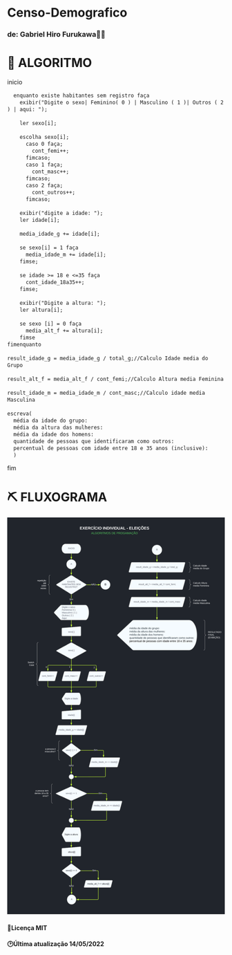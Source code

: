 # Censo-Demografico

### de: Gabriel Hiro Furukawa👨‍💻

# 📑 **ALGORITMO**

  inicio

      enquanto existe habitantes sem registro faça
        exibir("Digite o sexo| Feminino( 0 ) | Masculino ( 1 )| Outros ( 2 ) | aqui: ");

        ler sexo[i];

        escolha sexo[i];
          caso 0 faça;
            cont_femi++;
          fimcaso;
          caso 1 faça;
            cont_masc++;
          fimcaso;
          caso 2 faça;
            cont_outros++;
          fimcaso;

        exibir("digite a idade: ");
        ler idade[i];

        media_idade_g += idade[i];

        se sexo[i] = 1 faça
          media_idade_m += idade[i];
        fimse;

        se idade >= 18 e <=35 faça
          cont_idade_18a35++;
        fimse;

        exibir("Digite a altura: ");
        ler altura[i];

        se sexo [i] = 0 faça
          media_alt_f += altura[i];
        fimse
    fimenquanto

    result_idade_g = media_idade_g / total_g;//Calculo Idade media do Grupo

    result_alt_f = media_alt_f / cont_femi;//Calculo Altura media Feminina

    result_idade_m = media_idade_m / cont_masc;//Calculo idade media Masculina

    escreva( 	
      média da idade do grupo:
      média da altura das mulheres:
      média da idade dos homens:
      quantidade de pessoas que identificaram como outros:
      percentual de pessoas com idade entre 18 e 35 anos (inclusive):
      )
  fim
		
# ⛏ **FLUXOGRAMA**

![fluxograma](https://github.com/GabrielHiro/Censo-Demografico/blob/e002ab20feaafb2a1cc3c465d11c06ed4d410394/censo_demografico_fluxograma.svg)

#### 📑Licença MIT
#### 🕑Última atualização 14/05/2022
